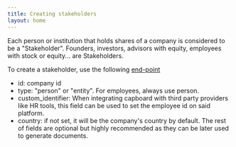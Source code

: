 ```yaml
---
title: Creating stakeholders
layout: home
---
```

Each person or institution that holds shares of a company is considered to be a "Stakeholder". Founders, investors, advisors with equity, employees with stock or equity... are Stakeholders.


To create a stakeholder, use the following [end-point](https://www.capboard.io/api/docs#/stakeholders/post_api_stakeholders)
- id: company id
- type: "person" or "entity". For employees, always use person.
- custom_identifier: When integrating capboard with third party providers like HR tools, this field can be used to set the employee id on said platform.
- country: if not set, it will be the company's country by default.
The rest of fields are optional but highly recommended as they can be later used to generate documents.